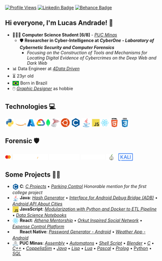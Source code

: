 [![Profile Views](https://hits.seeyoufarm.com/api/count/incr/badge.svg?url=https%3A%2F%2Fgithub.com%2Flucasoal&count_bg=%2000000&title_bg=%23000000&icon=&color=%23E7E7E7&title=Profile+Views&edge_flat=false)](https://hits.seeyoufarm.com) [![Linkedin Badge](https://img.shields.io/badge/-Linkedin-7c06c1?=flat-circle&labelColor=black&logo=linkedin&logoColor=7c06c1&link=https://www.linkedin.com/in/lucasomarandradeleal/)](https://www.linkedin.com/in/lucasomarandradeleal/) [![Behance Badge](https://img.shields.io/badge/-Behance-7c06c1?=flat-circle&labelColor=black&logo=behance&logoColor=7c06c1&link=https://www.behance.net/lucasomarandradeleal)](https://www.behance.net/lucasomarandradeleal)

## Hi everyone, I'm Lucas Andrade! 👋

-   👨🏻‍💻 **Computer Science Student [6/8]** - [_PUC Minas_](https://computacao.pucpcaldas.br/)
    -   🛡️ **Researcher in Cyber-Intelligence at _CyberOne - Laboratory of Cybernetic Security and Computer Forensics_**
        -   _Focusing on the Construction of Tools and Mechanisms for Locating Digital Evidence of Cybercrimes on the Deep Web and Dark Web_
-   📊 Data Engineer at [_4Data Driven_](http://www.4datadriven.com.br/)
-   ⏳ 23yr old
-   <img align="center" alt="Brazil_Flag" height="15" src="./icons/brazil.svg"> Born in Brazil
-   🖱️ [_Graphic Designer_](https://www.behance.net/lucasomarandradeleal) as hobbie

## Technologies 💻

<div>
  <img align="center" alt="Python"      height="30" src="./icons/python.svg">
  <img align="center" alt="AWS"         height="20" src="./icons/aws.png">
  <img align="center" alt="Azure"       height="25" src="./icons/azure.svg">
  <img align="center" alt="GoogleCloud" height="30" src="./icons/gcp.svg">
  <img align="center" alt="MongoDB"     height="25" src="./icons/mongodb.svg">
  <img align="center" alt="SqlServer"   height="30" src="./icons/sql_server.png">
  <img align="center" alt="Linux"       height="30" src="./icons/ubuntu.svg">
  <img align="center" alt="C"           height="30" src="./icons/c.svg">
  <img align="center" alt="Java"        height="30" src="./icons/java.svg">
  <img align="center" alt="JavaScript"  height="25" src="./icons/js.svg">
  <img align="center" alt="React"       height="25" src="./icons/react.svg">
  <img align="center" alt="HTML5"       height="30" src="./icons/html5.svg">
  <img align="center" alt="CSS"         height="30" src="./icons/css.svg">
</div>

## Forensic 🛡️

<div> 
  <img align="center" alt="CipherTrace" height="20" src="./icons/ciphertrace.svg">
  <img align="center" alt="Maltego"     height="20" src="./icons/maltego.svg">
  <img align="center" alt="TATUM"       height="15" src="./icons/tatum.svg">
  <img align="center" alt="TOR"         height="20" src="./icons/tor.png">
  <img align="center" alt="Kali Linux"  height="30" src="./icons/kali.svg">
</div>

## Some Projects 🧑‍💻

<div>

-   <img align="top" alt="C"           height="20" src="./icons/c.svg"> **C**: [_C Projects_](https://github.com/lucasoal/Faculdade#c) • [_Parking Control_](https://github.com/lucasoal/Faculdade/tree/main/C/C-Estacionamentos) _Honorable mention for the first college project_
-   <img align="top" alt="Java"        height="20" src="./icons/java.svg"> **Java**: [_Hash Generator_](https://github.com/lucasoal/JavaGeradorHash) • [_Interface for Android Debug Bridge (ADB)_](https://github.com/lucasoal/JavaAdbInterface) • [_Android API About Cities_](https://github.com/lucasoal/JavaAndroidGeodbAPI)
-   <img align="top" alt="JavaScript"  height="20" src="./icons/js.svg"> **JavaScript**: [_Modularization with Python and Docker to ETL Pipeline_](https://github.com/lucasoal/ModularizationPythonDockerETLpipeline) • [_Data Science Notebooks_](https://github.com/lucasoal/Faculdade#python-notebook-)
-   <img align="top" alt="React"       height="20" src="./icons/react.svg"> **React**: [_Athena Mentorship_](https://github.com/athena-mentorship) • [_Orkut Inspired Social Network_](https://github.com/lucasoal/Alurakut) • [_Expense Control Platform_](https://github.com/lucasoal/ReactRedux)
-   <img align="top" alt="ReactNative" height="20" src="./icons/react_native.svg"> **React Native**: [_Password Generator - Android_](https://github.com/lucasoal/app-password-generator) • [_Weather App - Android_](https://github.com/lucasoal/AppClimapp)
-   <img align="top" alt="PUC"         height="17" src="./icons/puc_minas.png"> **PUC Minas**: [_Assembly_](https://github.com/lucasoal/Faculdade#assembly-) • [_Automatons_](https://github.com/lucasoal/Faculdade#automatons-) • [_Shell Script_](https://github.com/lucasoal/Faculdade#shell-script-) • [_Blender_](https://github.com/lucasoal/Faculdade#blender-) • [_C_](https://github.com/lucasoal/Faculdade#c-) • [_C++_](https://github.com/lucasoal/Faculdade#c-1-) • [_CoppeliaSim_](https://github.com/lucasoal/Faculdade#coppeliasim-) • [_Java_](https://github.com/lucasoal/Faculdade#java-) • [_Lisp_](https://github.com/lucasoal/Faculdade#lisp-) • [_Lua_](https://github.com/lucasoal/Faculdade#lua-) • [_Pascal_](https://github.com/lucasoal/Faculdade#pascal-) • [_Prolog_](https://github.com/lucasoal/Faculdade#prolog-) • [Python](https://github.com/lucasoal/Faculdade#python-notebook-) • [_SQL_](https://github.com/lucasoal/Faculdade#sql-)

</div>
